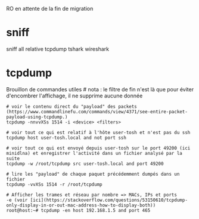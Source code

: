 RO en attente de la fin de migration














































# sniff
sniff all relative tcpdump tshark wireshark

# tcpdump
Brouillon de commandes utiles
    # nota : le filtre de fin n'est là que pour éviter d'encombrer l'affichage, il ne supprime aucune donnée

    # voir le contenu direct du "payload" des packets (https://www.commandlinefu.com/commands/view/4371/see-entire-packet-payload-using-tcpdump.)
    tcpdump -nnvvXSs 1514 -i <device> <filters>

    # voir tout ce qui est relatif à l'hôte user-tosh et n'est pas du ssh
    tcpdump host user-tosh.local and not port ssh

    # voir tout ce qui est envoyé depuis user-tosh sur le port 49200 (ici minidlna) et enregistrer l'activité dans un fichier analysé par la suite
    tcpdump -w /root/tcpdump src user-tosh.local and port 49200

    # lire les "payload" de chaque paquet précédemment dumpés dans un fichier
    tcpdump -vvXSs 1514 -r /root/tcpdump

    # Afficher les trames et réseau par nombre => MACs, IPs et ports
    -e (voir [ici](https://stackoverflow.com/questions/53150610/tcpdump-only-display-in-or-out-mac-address-how-to-display-both))
    root@host:~# tcpdump -en host 192.168.1.5 and port 465
